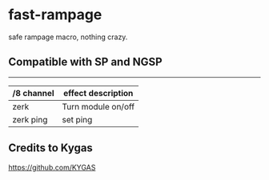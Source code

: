 # fast-rampage
safe rampage macro, nothing crazy.


## Compatible with SP and NGSP 

------
/8 channel  | effect description
--- | ---
zerk | Turn module on/off
zerk ping | set ping


## Credits to Kygas 
https://github.com/KYGAS
